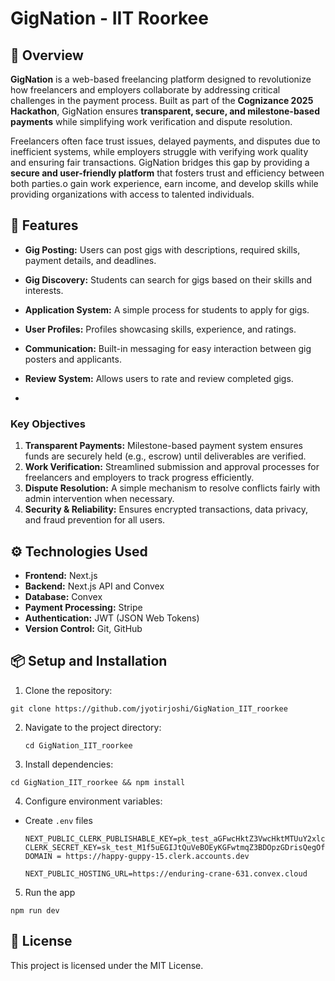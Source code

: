 # GigNation - IIT Roorkee

## 🚀 Overview

**GigNation** is a web-based freelancing platform designed to revolutionize how freelancers and employers collaborate by addressing critical challenges in the payment process. Built as part of the **Cognizance 2025 Hackathon**, GigNation ensures **transparent, secure, and milestone-based payments** while simplifying work verification and dispute resolution.

Freelancers often face trust issues, delayed payments, and disputes due to inefficient systems, while employers struggle with verifying work quality and ensuring fair transactions. GigNation bridges this gap by providing a **secure and user-friendly platform** that fosters trust and efficiency between both parties.o gain work experience, earn income, and develop skills while providing organizations with access to talented individuals.

## 🌟 Features

- **Gig Posting:** Users can post gigs with descriptions, required skills, payment details, and deadlines.
- **Gig Discovery:** Students can search for gigs based on their skills and interests.
- **Application System:** A simple process for students to apply for gigs.
- **User Profiles:** Profiles showcasing skills, experience, and ratings.
- **Communication:** Built-in messaging for easy interaction between gig posters and applicants.
- **Review System:** Allows users to rate and review completed gigs.

- 
### Key Objectives

1. **Transparent Payments:** Milestone-based payment system ensures funds are securely held (e.g., escrow) until deliverables are verified.
2. **Work Verification:** Streamlined submission and approval processes for freelancers and employers to track progress efficiently.
3. **Dispute Resolution:** A simple mechanism to resolve conflicts fairly with admin intervention when necessary.
4. **Security & Reliability:** Ensures encrypted transactions, data privacy, and fraud prevention for all users.

## ⚙️ Technologies Used

- **Frontend:** Next.js
- **Backend:** Next.js API and Convex 
- **Database:** Convex
- **Payment Processing:** Stripe
- **Authentication:** JWT (JSON Web Tokens)
- **Version Control:** Git, GitHub

## 📦 Setup and Installation

1. Clone the repository:
  ```
  git clone https://github.com/jyotirjoshi/GigNation_IIT_roorkee
  ```
2. Navigate to the project directory:
   ```
   cd GigNation_IIT_roorkee
   ```
3. Install dependencies:
  ```
  cd GigNation_IIT_roorkee && npm install
  ```

4. Configure environment variables:
- Create `.env` files 
  ```
  NEXT_PUBLIC_CLERK_PUBLISHABLE_KEY=pk_test_aGFwcHktZ3VwcHktMTUuY2xlcmsuYWNjb3VudHMuZGV2JA
  CLERK_SECRET_KEY=sk_test_M1f5uEGIJtQuVeBOEyKGFwtmqZ3BDOpzGDrisQegOf
  DOMAIN = https://happy-guppy-15.clerk.accounts.dev
  
  NEXT_PUBLIC_HOSTING_URL=https://enduring-crane-631.convex.cloud
  ```

5. Run the app
  ```
  npm run dev
  ```



## 📄 License

This project is licensed under the MIT License.
